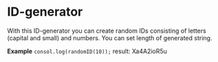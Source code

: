 # ID-generator

With this ID-generator you can create random IDs consisting of letters (capital and small) and numbers.
You can set length of generated string.

**Example**
`consol.log(randomID(10));`
result: Xa4A2ioR5u